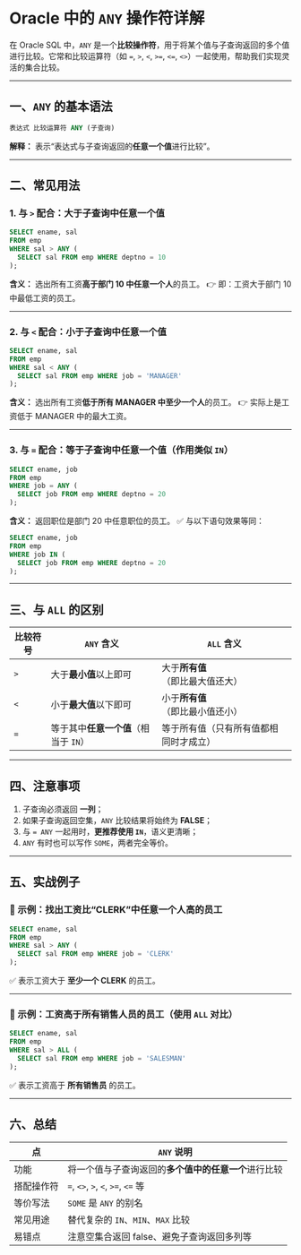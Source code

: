 # Oracle 中的 `ANY` 操作符详解

在 Oracle SQL 中，`ANY` 是一个**比较操作符**，用于将某个值与子查询返回的多个值进行比较。它常和比较运算符（如 `=`, `>`, `<`, `>=`, `<=`, `<>`）一起使用，帮助我们实现灵活的集合比较。

------

## 一、`ANY` 的基本语法

```sql
表达式 比较运算符 ANY (子查询)
```

**解释：**
 表示“表达式与子查询返回的**任意一个值**进行比较”。

------

## 二、常见用法

### 1. 与 `>` 配合：大于子查询中任意一个值

```sql
SELECT ename, sal
FROM emp
WHERE sal > ANY (
  SELECT sal FROM emp WHERE deptno = 10
);
```

**含义：**
 选出所有工资**高于部门 10 中任意一个人**的员工。
 👉 即：工资大于部门 10 中最低工资的员工。

------

### 2. 与 `<` 配合：小于子查询中任意一个值

```sql
SELECT ename, sal
FROM emp
WHERE sal < ANY (
  SELECT sal FROM emp WHERE job = 'MANAGER'
);
```

**含义：**
 选出所有工资**低于所有 MANAGER 中至少一个人**的员工。
 👉 实际上是工资低于 MANAGER 中的最大工资。

------

### 3. 与 `=` 配合：等于子查询中**任意一个值**（作用类似 `IN`）

```sql
SELECT ename, job
FROM emp
WHERE job = ANY (
  SELECT job FROM emp WHERE deptno = 20
);
```

**含义：**
 返回职位是部门 20 中任意职位的员工。
 ✅ 与以下语句效果等同：

```sql
SELECT ename, job
FROM emp
WHERE job IN (
  SELECT job FROM emp WHERE deptno = 20
);
```

------

## 三、与 `ALL` 的区别

| 比较符号 | `ANY` 含义                            | `ALL` 含义                             |
| -------- | ------------------------------------- | -------------------------------------- |
| `>`      | 大于**最小值**以上即可                | 大于**所有值**（即比最大值还大）       |
| `<`      | 小于**最大值**以下即可                | 小于**所有值**（即比最小值还小）       |
| `=`      | 等于其中**任意一个值**（相当于 `IN`） | 等于所有值（只有所有值都相同时才成立） |

------

## 四、注意事项

1. 子查询必须返回 **一列**；
2. 如果子查询返回空集，`ANY` 比较结果将始终为 **FALSE**；
3. 与 `= ANY` 一起用时，**更推荐使用 `IN`**，语义更清晰；
4. `ANY` 有时也可以写作 `SOME`，两者完全等价。

------

## 五、实战例子

### 📌 示例：找出工资比“CLERK”中任意一个人高的员工

```sql
SELECT ename, sal
FROM emp
WHERE sal > ANY (
  SELECT sal FROM emp WHERE job = 'CLERK'
);
```

✅ 表示工资大于 **至少一个 CLERK** 的员工。

------

### 📌 示例：工资高于所有销售人员的员工（使用 `ALL` 对比）

```sql
SELECT ename, sal
FROM emp
WHERE sal > ALL (
  SELECT sal FROM emp WHERE job = 'SALESMAN'
);
```

✅ 表示工资高于 **所有销售员** 的员工。          

------

## 六、总结

| 点         | `ANY` 说明                                           |
| ---------- | ---------------------------------------------------- |
| 功能       | 将一个值与子查询返回的**多个值中的任意一个**进行比较 |
| 搭配操作符 | `=`, `<>`, `>`, `<`, `>=`, `<=` 等                   |
| 等价写法   | `SOME` 是 `ANY` 的别名                               |
| 常见用途   | 替代复杂的 `IN`、`MIN`、`MAX` 比较                   |
| 易错点     | 注意空集合返回 false、避免子查询返回多列等           |

